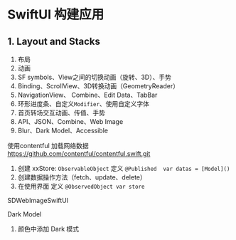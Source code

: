 #  SwiftUI 构建应用

## 1. Layout and Stacks

1. 布局
2. 动画
3. SF symbols、View之间的切换动画（旋转、3D）、手势
4. Binding、ScrollView、3D转换动画（GeometryReader）
5. NavigationView、 Combine、Edit Data、TabBar
6. 环形进度条、自定义`Modifier`、使用自定义字体
7. 首页转场交互动画、传值、手势
8. API、JSON、Combine、Web Image
9. Blur、Dark Model、Accessible

使用contentful 加载网络数据
https://github.com/contentful/contentful.swift.git

1. 创建 xxStore: `ObservableObject`
    定义 `@Published  var datas = [Model]()`
2. 创建数据操作方法（fetch、update、delete）
3. 在使用界面 定义 `@ObservedObject var store`

SDWebImageSwiftUI


Dark Model
1. 颜色中添加 Dark 模式
